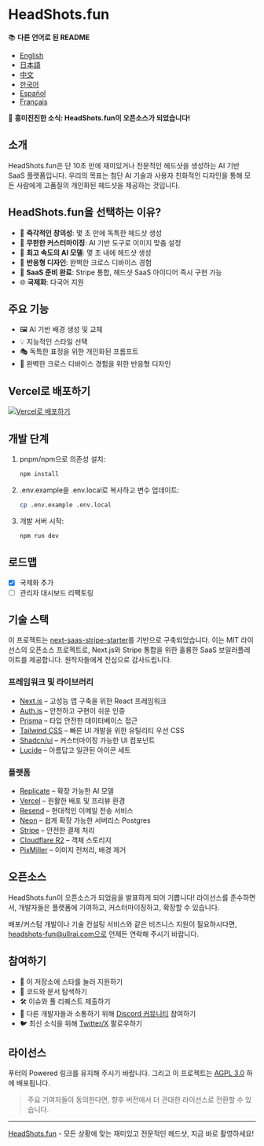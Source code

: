 # HeadShots.fun

📚 **다른 언어로 된 README**
- [English](README.md)
- [日本語](README.ja.md)
- [中文](README.zh-CN.md)
- [한국어](README.ko.md)
- [Español](README.es.md)
- [Français](README.fr.md)

🎉 **흥미진진한 소식: HeadShots.fun이 오픈소스가 되었습니다!**

## 소개

HeadShots.fun은 단 10초 만에 재미있거나 전문적인 헤드샷을 생성하는 AI 기반 SaaS 플랫폼입니다. 우리의 목표는 첨단 AI 기술과 사용자 친화적인 디자인을 통해 모든 사람에게 고품질의 개인화된 헤드샷을 제공하는 것입니다.

## HeadShots.fun을 선택하는 이유?

- 🎨 **즉각적인 창의성**: 몇 초 만에 독특한 헤드샷 생성
- 🌈 **무한한 커스터마이징**: AI 기반 도구로 이미지 맞춤 설정
- 📸 **최고 속도의 AI 모델**: 몇 초 내에 헤드샷 생성
- 📱 **반응형 디자인**: 완벽한 크로스 디바이스 경험
- 💼 **SaaS 준비 완료**: Stripe 통합, 헤드샷 SaaS 아이디어 즉시 구현 가능
- 🌐 **국제화**: 다국어 지원

## 주요 기능

- 🖼️ AI 기반 배경 생성 및 교체
- 💡 지능적인 스타일 선택
- 🎭 독특한 표정을 위한 개인화된 프롬프트
- 📱 완벽한 크로스 디바이스 경험을 위한 반응형 디자인

## Vercel로 배포하기

[![Vercel로 배포하기](https://vercel.com/button)](https://vercel.com/new/clone?repository-url=https%3A%2F%2Fgithub.com%2FUllrAI%2FHeadShots.fun)

## 개발 단계

1. pnpm/npm으로 의존성 설치:
   ```bash
   npm install
   ```

2. .env.example을 .env.local로 복사하고 변수 업데이트:
   ```bash
   cp .env.example .env.local
   ```

3. 개발 서버 시작:
   ```bash
   npm run dev
   ```

## 로드맵

- [x] 국제화 추가
- [ ] 관리자 대시보드 리팩토링

## 기술 스택

이 프로젝트는 [next-saas-stripe-starter](https://github.com/mickasmt/next-saas-stripe-starter)를 기반으로 구축되었습니다. 이는 MIT 라이선스의 오픈소스 프로젝트로, Next.js와 Stripe 통합을 위한 훌륭한 SaaS 보일러플레이트를 제공합니다. 원작자들에게 진심으로 감사드립니다.

### 프레임워크 및 라이브러리
- [Next.js](https://nextjs.org/?from=headshots.fun) – 고성능 앱 구축을 위한 React 프레임워크
- [Auth.js](https://authjs.dev/?from=headshots.fun) – 안전하고 구현이 쉬운 인증
- [Prisma](https://www.prisma.io/?from=headshots.fun) – 타입 안전한 데이터베이스 접근
- [Tailwind CSS](https://tailwindcss.com/?from=headshots.fun) – 빠른 UI 개발을 위한 유틸리티 우선 CSS
- [Shadcn/ui](https://ui.shadcn.com/?from=headshots.fun) – 커스터마이징 가능한 UI 컴포넌트
- [Lucide](https://lucide.dev/?from=headshots.fun) – 아름답고 일관된 아이콘 세트

### 플랫폼
- [Replicate](https://replicate.com/?from=headshots.fun) – 확장 가능한 AI 모델
- [Vercel](https://vercel.com/?from=headshots.fun) – 원활한 배포 및 프리뷰 환경
- [Resend](https://resend.com/?from=headshots.fun) – 현대적인 이메일 전송 서비스
- [Neon](https://neon.tech/?from=headshots.fun) – 쉽게 확장 가능한 서버리스 Postgres
- [Stripe](https://stripe.com/?from=headshots.fun) – 안전한 결제 처리
- [Cloudflare R2](https://developers.cloudflare.com/r2/?from=headshots.fun) – 객체 스토리지
- [PixMiller](https://pixmiller.com/?from=headshots.fun) – 이미지 전처리, 배경 제거

## 오픈소스

HeadShots.fun이 오픈소스가 되었음을 발표하게 되어 기쁩니다!
라이선스를 준수하면서, 개발자들은 플랫폼에 기여하고, 커스터마이징하고, 확장할 수 있습니다.

배포/커스텀 개발이나 기술 컨설팅 서비스와 같은 비즈니스 지원이 필요하시다면, headshots-fun@ullrai.com으로 언제든 연락해 주시기 바랍니다.

## 참여하기
- 🌟 이 저장소에 스타를 눌러 지원하기
- 👀 코드와 문서 탐색하기
- 🛠️ 이슈와 풀 리퀘스트 제출하기
- 💬 다른 개발자들과 소통하기 위해 [Discord 커뮤니티](https://discord.gg/vdqwAcp7mf) 참여하기
- 🐦 최신 소식을 위해 [Twitter/X](https://twitter.com/ullr_ai) 팔로우하기

## 라이선스
푸터의 Powered 링크를 유지해 주시기 바랍니다.
그리고 이 프로젝트는 [AGPL 3.0](./LICENSE.md) 하에 배포됩니다.

> 주요 기여자들이 동의한다면, 향후 버전에서 더 관대한 라이선스로 전환할 수 있습니다.

---
[HeadShots.fun](https://headshots.fun/?from=GitHub) - 모든 상황에 맞는 재미있고 전문적인 헤드샷, 지금 바로 촬영하세요! 